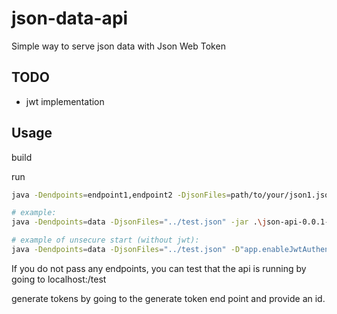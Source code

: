 # json-data-api
Simple way to serve json data with Json Web Token

## TODO
- jwt implementation

## Usage
build

run 
```bash
java -Dendpoints=endpoint1,endpoint2 -DjsonFiles=path/to/your/json1.json,path/to/your/json2.json -jar path/to/your/jarfile.jar

# example:
java -Dendpoints=data -DjsonFiles="../test.json" -jar .\json-api-0.0.1-SNAPSHOT.jar

# example of unsecure start (without jwt):
java -Dendpoints=data -DjsonFiles="../test.json" -D"app.enableJwtAuthentication=false" -jar .\json-api-0.0.1-SNAPSHOT.jar
```

If you do not pass any endpoints, you can test that the api is running by going to localhost:<port>/test


generate tokens by going to the generate token end point and provide an id.